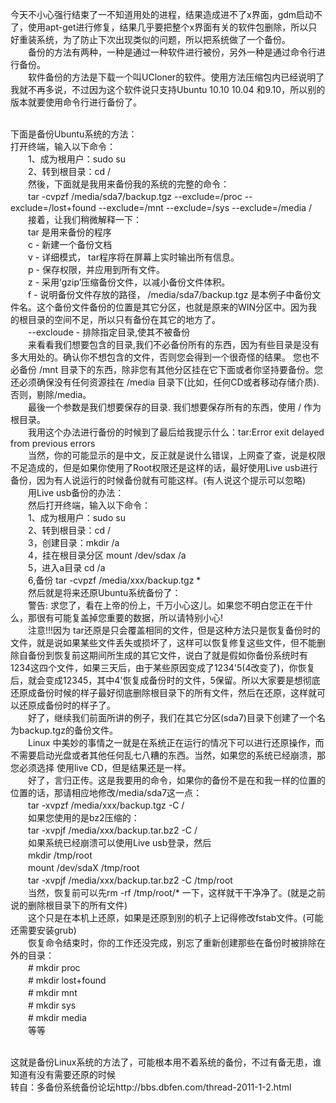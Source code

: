 <p>今天不小心强行结束了一不知道用处的进程，结果造成进不了x界面，gdm启动不了，使用apt-get进行修复，结果几乎要把整个x界面有关的软件包删除，所以只好重装系统，为了防止下次出现类似的问题，所以把系统做了一个备份。<br />　　备份的方法有两种，一种是通过一种软件进行被份，另外一种是通过命令行进行备份。<br />　　软件备份的方法是下载一个叫UCloner的软件。使用方法压缩包内已经说明了我就不再多说，不过因为这个软件说只支持Ubuntu 10.10 10.04 和9.10，所以别的版本就要使用命令行进行备份了。</p>
<p><br />下面是备份Ubuntu系统的方法：<br />打开终端，输入以下命令：<br />　　1、成为根用户：sudo su<br />　　2、转到根目录：cd /<br />　　然後，下面就是我用来备份我的系统的完整的命令：<br />　　tar -cvpzf /media/sda7/backup.tgz --exclude=/proc --exclude=/lost+found --exclude=/mnt --exclude=/sys --exclude=/media /<br />　　接着，让我们稍微解释一下：<br />　　tar 是用来备份的程序<br />　　c - 新建一个备份文档<br />　　v - 详细模式， tar程序将在屏幕上实时输出所有信息。<br />　　p - 保存权限，并应用到所有文件。<br />　　z - 采用&lsquo;gzip&rsquo;压缩备份文件，以减小备份文件体积。<br />　　f - 说明备份文件存放的路径， /media/sda7/backup.tgz 是本例子中备份文件名。这个备份文件备份的位置是其它分区，也就是原来的WIN分区中。因为我的根目录的空间不足，所以只有备份在其它的地方了。<br />　　--excloude - 排除指定目录,使其不被备份<br />　　来看看我们想要包含的目录,我们不必备份所有的东西，因为有些目录是没有多大用处的。确认你不想包含的文件，否则您会得到一个很奇怪的结果。 您也不必备份 /mnt 目录下的东西，除非您有其他分区挂在它下面或者你坚持要备份。您还必须确保没有任何资源挂在 /media 目录下(比如，任何CD或者移动存储介质).否则，剔除/media。<br />　　最後一个参数是我们想要保存的目录. 我们想要保存所有的东西，使用 / 作为根目录。<br />　　我用这个办法进行备份的时候到了最后给我提示什么：tar:Error exit delayed from previous errors<br />　　当然，你的可能显示的是中文，反正就是说什么错误，上网查了查，说是权限不足造成的，但是如果你使用了Root权限还是这样的话，最好使用Live usb进行备份，因为有人说运行的时候备份就有可能这样。(有人说这个提示可以忽略)<br />　　用Live usb备份的办法：<br />　　然后打开终端，输入以下命令：<br />　　1、成为根用户：sudo su<br />　　2、转到根目录：cd /<br />　　3，创建目录：mkdir /a<br />　　4，挂在根目录分区 mount /dev/sdax /a<br />　　5，进入a目录 cd /a<br />　　6,备份 tar -cvpzf /media/xxx/backup.tgz *<br />　　然后就是将来还原Ubuntu系统备份了：<br />　　警告: 求您了，看在上帝的份上，千万小心这儿。如果您不明白您正在干什么，那很有可能复盖掉您重要的数据，所以请特别小心!<br />　　注意!!!因为 tar还原是只会覆盖相同的文件，但是这种方法只是恢复备份时的文件，就是说如果某些文件丢失或损坏了，这样可以恢复修复这些文件，但不能删除自备份到恢复前这期间所生成的其它文件，说白了就是假如你备份系统时有1234这四个文件，如果三天后，由于某些原因变成了1234'5(4改变了)，你恢复后，就会变成12345，其中4'恢复成备份时的文件，5保留。所以大家要是想彻底还原成备份时候的样子最好彻底删除根目录下的所有文件，然后在还原，这样就可以还原成备份时的样子了。<br />　　好了，继续我们前面所讲的例子，我们在其它分区(sda7)目录下创建了一个名为backup.tgz的备份文件。<br />　　Linux 中美妙的事情之一就是在系统正在运行的情况下可以进行还原操作，而不需要启动光盘或者其他任何乱七八糟的东西。当然，如果您的系统已经崩溃，那您必须选择 使用live CD，但是结果还是一样。<br />　　好了，言归正传。这是我要用的命令，如果你的备份不是在和我一样的位置的位置的话，那请相应地修改/media/sda7这一点：<br />　　tar -xvpzf /media/xxx/backup.tgz -C /<br />　　如果您使用的是bz2压缩的：<br />　　tar -xvpjf /media/xxx/backup.tar.bz2 -C /<br />　　如果系统已经崩溃可以使用Live usb登录，然后<br />　　mkdir /tmp/root<br />　　mount /dev/sdaX /tmp/root<br />　　tar -xvpjf /media/xxx/backup.tar.bz2 -C /tmp/root<br />　　当然，恢复前可以先rm -rf /tmp/root/* 一下，这样就干干净净了。(就是之前说的删除根目录下的所有文件)<br />　　这个只是在本机上还原，如果是还原到别的机子上记得修改fstab文件。(可能还需要安装grub)<br />　　恢复命令结束时，你的工作还没完成，别忘了重新创建那些在备份时被排除在外的目录：<br />　　# mkdir proc<br />　　# mkdir lost+found<br />　　# mkdir mnt<br />　　# mkdir sys<br />　　# mkdir media<br />　　等等</p>
<p><br />这就是备份Linux系统的方法了，可能根本用不着系统的备份，不过有备无患，谁知道有没有需要还原的时候<br />转自：多备份系统备份论坛http://bbs.dbfen.com/thread-2011-1-2.html</p>